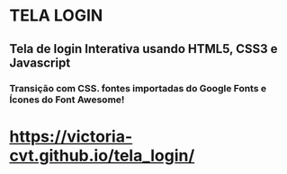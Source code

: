 # TELA LOGIN
## Tela de login Interativa usando HTML5, CSS3 e Javascript
### Transição com CSS. fontes importadas do Google Fonts e Ícones do Font Awesome!
# https://victoria-cvt.github.io/tela_login/
